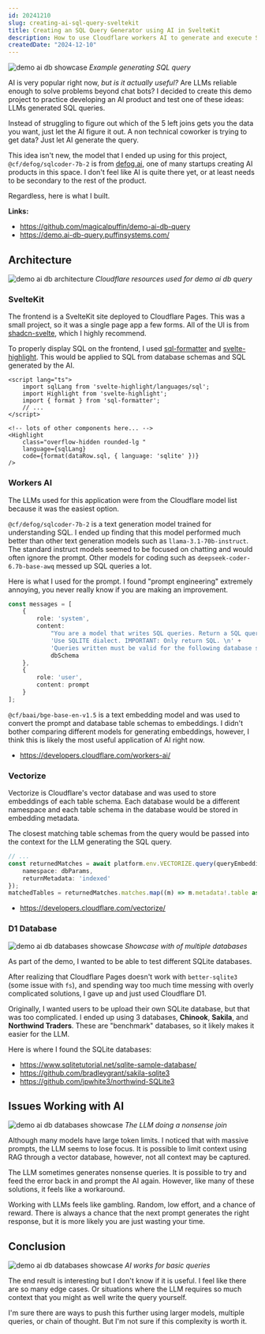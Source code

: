 ```yaml
---
id: 20241210
slug: creating-ai-sql-query-sveltekit
title: Creating an SQL Query Generator using AI in SvelteKit
description: How to use Cloudflare workers AI to generate and execute SQL queries in a SvelteKit app. Generate and retrieve data using a AI prompt.
createdDate: "2024-12-10"
---
```

![demo ai db showcase](/static/content/images/blog/20241210/20241210_demo_ai_db_showcase.gif)
*Example generating SQL query*

AI is very popular right now, *but is it actually useful?* Are LLMs reliable enough to solve problems beyond chat bots? I decided to create this demo project to practice developing an AI product and test one of these ideas: LLMs generated SQL queries. 

Instead of struggling to figure out which of the 5 left joins gets you the data you want, just let the AI figure it out. A non technical coworker is trying to get data? Just let AI generate the query.

This idea isn't new, the model that I ended up using for this project, `@cf/defog/sqlcoder-7b-2` is from [defog.ai](https://defog.ai/), one of many startups creating AI products in this space. I don't feel like AI is quite there yet, or at least needs to be secondary to the rest of the product.

Regardless, here is what I built.

**Links:**
- https://github.com/magicalpuffin/demo-ai-db-query
- https://demo.ai-db-query.puffinsystems.com/
## Architecture


![demo ai db architecture](/static/content/images/blog/20241210/20241210_demo_ai_db_architecture.png)
*Cloudflare resources used for demo ai db query*

### SvelteKit

The frontend is a SvelteKit site deployed to Cloudflare Pages. This was a small project, so it was a single page app a few forms. All of the UI is from [shadcn-svelte](https://github.com/huntabyte/shadcn-svelte), which I highly recommend.

To properly display SQL on the frontend, I used [sql-formatter](https://github.com/sql-formatter-org/sql-formatter) and [svelte-highlight](https://github.com/metonym/svelte-highlight). This would be applied to SQL from database schemas and SQL generated by the AI. 

```svelte
<script lang="ts">
	import sqlLang from 'svelte-highlight/languages/sql';
	import Highlight from 'svelte-highlight';
	import { format } from 'sql-formatter';
	// ...
</script>

<!-- lots of other components here... -->
<Highlight
	class="overflow-hidden rounded-lg "
	language={sqlLang}
	code={format(dataRow.sql, { language: 'sqlite' })}
/>
```

### Workers AI

The LLMs used for this application were from the Cloudflare model list because it was the easiest option.

`@cf/defog/sqlcoder-7b-2` is a text generation model trained for understanding SQL. I ended up finding that this model performed much better than other text generation models  such as `llama-3.1-70b-instruct`. The standard instruct models seemed to be focused on chatting and would often ignore the prompt. Other models for coding such as `deepseek-coder-6.7b-base-awq` messed up SQL queries a lot.

Here is what I used for the prompt. I found "prompt engineering" extremely annoying, you never really know if you are making an improvement.

```ts
const messages = [
	{
		role: 'system',
		content:
			"You are a model that writes SQL queries. Return a SQL query which meets the user's request.\n" +
			'Use SQLITE dialect. IMPORTANT: Only return SQL. \n' +
			'Queries written must be valid for the following database schema: \n' +
			dbSchema
	},
	{
		role: 'user',
		content: prompt
	}
];
```

`@cf/baai/bge-base-en-v1.5` is a text embedding model and was used to convert the prompt and database table schemas to embeddings. I didn't bother comparing different models for generating embeddings, however, I think this is likely the most useful application of AI right now.

- https://developers.cloudflare.com/workers-ai/

### Vectorize

Vectorize is Cloudflare's vector database and was used to store embeddings of each table schema. Each database would be a different namespace and each table schema in the database would be stored in embedding metadata. 

The closest matching table schemas from the query would be passed into the context for the LLM generating the SQL query.

```ts
// ...
const returnedMatches = await platform.env.VECTORIZE.query(queryEmbedding.data[0], {
	namespace: dbParams,
	returnMetadata: 'indexed'
});
matchedTables = returnedMatches.matches.map((m) => m.metadata!.table as string);
```

- https://developers.cloudflare.com/vectorize/


### D1 Database

![demo ai db databases showcase](/static/content/images/blog/20241210/20241210_demo_ai_db_databases_showcase.gif)
*Showcase with of multiple databases*

As part of the demo, I wanted to be able to test different SQLite databases.

After realizing that Cloudflare Pages doesn't work with `better-sqlite3` (some issue with `fs`), and spending way too much time messing with overly complicated solutions, I gave up and just used Cloudflare D1.

Originally, I wanted users to be upload their own SQLite database, but that was too complicated. I ended up using 3 databases, **Chinook**, **Sakila**, and **Northwind Traders**. These are "benchmark" databases, so it likely makes it easier for the LLM.

Here is where I found the SQLite databases:
- https://www.sqlitetutorial.net/sqlite-sample-database/
- https://github.com/bradleygrant/sakila-sqlite3
- https://github.com/jpwhite3/northwind-SQLite3

## Issues Working with AI

![demo ai db databases showcase](/static/content/images/blog/20241210/20241210_ai_doing_weird_stuff.png)
*The LLM doing a nonsense join*

Although many models have large token limits. I noticed that with massive prompts, the LLM seems to lose focus. It is possible to limit context using RAG through a vector database, however, not all context may be captured. 

The LLM sometimes generates nonsense queries. It is possible to try and feed the error back in and prompt the AI again. However, like many of these solutions, it feels like a workaround.

Working with LLMs feels like gambling. Random, low effort, and a chance of reward. There is always a chance that the next prompt generates the right response, but it is more likely you are just wasting your time.

## Conclusion

![demo ai db databases showcase](/static/content/images/blog/20241210/20241210_ai_working.png)
*AI works for basic queries*

The end result is interesting but I don't know if it is useful. I feel like there are so many edge cases. Or situations where the LLM requires so much context that you might as well write the query yourself.

I'm sure there are ways to push this further using larger models, multiple queries, or chain of thought. But I'm not sure if this complexity is worth it.
